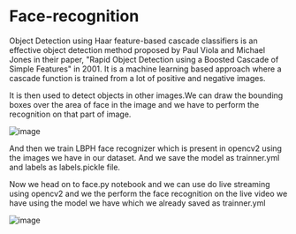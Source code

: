 # Face-recognition

Object Detection using Haar feature-based cascade classifiers is an effective object detection method proposed by Paul Viola and Michael Jones in their paper, "Rapid Object Detection using a Boosted Cascade of Simple Features" in 2001. It is a machine learning based approach where a cascade function is trained from a lot of positive and negative images. 

It is then used to detect objects in other images.We can draw the bounding boxes over the area of face in the image and we have to perform the recognition on that part of image.
 
![image](https://user-images.githubusercontent.com/44171241/54035794-22923e00-41e0-11e9-82ad-2bbfd962a4d3.png)


And then we train LBPH face recognizer which is present in opencv2 using the images we have in our dataset.
And we save the model as trainner.yml and labels as labels.pickle file. 

Now we head on to face.py notebook and we can use do live streaming using opencv2 and we the perform the face recognition on the live video we have using the model we have which we already saved as trainner.yml


![image](https://user-images.githubusercontent.com/44171241/54035571-b0215e00-41df-11e9-9d3e-0023a2e22602.png)
